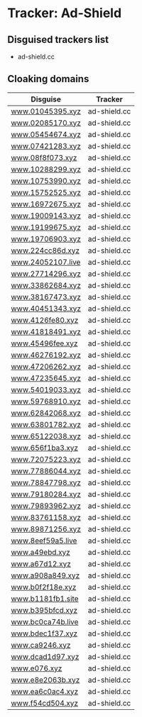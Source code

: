 # Tracker: Ad-Shield

## Disguised trackers list

* ad-shield.cc

## Cloaking domains

| Disguise | Tracker |
| ---- | ---- |
| www.01045395.xyz | ad-shield.cc |
| www.02085170.xyz | ad-shield.cc |
| www.05454674.xyz | ad-shield.cc |
| www.07421283.xyz | ad-shield.cc |
| www.08f8f073.xyz | ad-shield.cc |
| www.10288299.xyz | ad-shield.cc |
| www.10753990.xyz | ad-shield.cc |
| www.15752525.xyz | ad-shield.cc |
| www.16972675.xyz | ad-shield.cc |
| www.19009143.xyz | ad-shield.cc |
| www.19199675.xyz | ad-shield.cc |
| www.19706903.xyz | ad-shield.cc |
| www.224cc86d.xyz | ad-shield.cc |
| www.24052107.live | ad-shield.cc |
| www.27714296.xyz | ad-shield.cc |
| www.33862684.xyz | ad-shield.cc |
| www.38167473.xyz | ad-shield.cc |
| www.40451343.xyz | ad-shield.cc |
| www.4126fe80.xyz | ad-shield.cc |
| www.41818491.xyz | ad-shield.cc |
| www.45496fee.xyz | ad-shield.cc |
| www.46276192.xyz | ad-shield.cc |
| www.47206262.xyz | ad-shield.cc |
| www.47235645.xyz | ad-shield.cc |
| www.54019033.xyz | ad-shield.cc |
| www.59768910.xyz | ad-shield.cc |
| www.62842068.xyz | ad-shield.cc |
| www.63801782.xyz | ad-shield.cc |
| www.65122038.xyz | ad-shield.cc |
| www.656f1ba3.xyz | ad-shield.cc |
| www.72075223.xyz | ad-shield.cc |
| www.77886044.xyz | ad-shield.cc |
| www.78847798.xyz | ad-shield.cc |
| www.79180284.xyz | ad-shield.cc |
| www.79893962.xyz | ad-shield.cc |
| www.83761158.xyz | ad-shield.cc |
| www.89871256.xyz | ad-shield.cc |
| www.8eef59a5.live | ad-shield.cc |
| www.a49ebd.xyz | ad-shield.cc |
| www.a67d12.xyz | ad-shield.cc |
| www.a908a849.xyz | ad-shield.cc |
| www.b0f2f18e.xyz | ad-shield.cc |
| www.b1181fb1.site | ad-shield.cc |
| www.b395bfcd.xyz | ad-shield.cc |
| www.bc0ca74b.live | ad-shield.cc |
| www.bdec1f37.xyz | ad-shield.cc |
| www.ca9246.xyz | ad-shield.cc |
| www.dcad1d97.xyz | ad-shield.cc |
| www.e076.xyz | ad-shield.cc |
| www.e8e2063b.xyz | ad-shield.cc |
| www.ea6c0ac4.xyz | ad-shield.cc |
| www.f54cd504.xyz | ad-shield.cc |